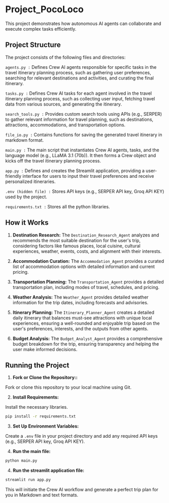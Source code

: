 # Project_PocoLoco
This project demonstrates how autonomous AI agents can collaborate and execute complex tasks efficiently.


## Project Structure
The project consists of the following files and directories:

`agents.py :`  Defines Crew AI agents responsible for specific tasks in the travel itinerary planning process, such as gathering user preferences, searching for relevant destinations and activities, and curating the final itinerary.

`tasks.py :`  Defines Crew AI tasks for each agent involved in the travel itinerary planning process, such as collecting user input, fetching travel data from various sources, and generating the itinerary.

`search_tools.py :`  Provides custom search tools using APIs (e.g., SERPER) to gather relevant information for travel planning, such as destinations, attractions, accommodations, and transportation options.

`file_io.py :`  Contains functions for saving the generated travel itinerary in markdown format.

`main.py :`  The main script that instantiates Crew AI agents, tasks, and the language model (e.g., LLaMA 3.1 (70b)). It then forms a Crew object and kicks off the travel itinerary planning process.

`app.py :` Defines and creates the Streamlit application, providing a user-friendly interface for users to input their travel preferences and receive personalized itineraries.

`.env (hidden file) :`  Stores API keys (e.g., SERPER API key, Groq API KEY) used by the project.

`requirements.txt :`  Stores all the python libraries. 

## How it Works

1. **Destination Research:** The `Destination_Research_Agent` analyzes and recommends the most suitable destination for the user's trip, considering factors like famous places, local cuisine, cultural experiences, weather, events, costs, and alignment with their interests.

2. **Accommodation Curation:** The `Accommodation_Agent` provides a curated list of accommodation options with detailed information and current pricing.

3. **Transportation Planning:** The `Transportation_Agent` provides a detailed transportation plan, including modes of travel, schedules, and pricing.

4. **Weather Analysis:** The `Weather_Agent` provides detailed weather information for the trip dates, including forecasts and advisories.

5. **Itinerary Planning:** The `Itinerary_Planner_Agent` creates a detailed daily itinerary that balances must-see attractions with unique local experiences, ensuring a well-rounded and enjoyable trip based on the user's preferences, interests, and the outputs from other agents.

6. **Budget Analysis:** The `Budget_Analyst_Agent` provides a comprehensive budget breakdown for the trip, ensuring transparency and helping the user make informed decisions.

## Running the Project
1. **Fork or Clone the Repository::** 

Fork or clone this repository to your local machine using Git.

2. **Install Requirements:**

Install the necessary libraries.

```bash
pip install -r requirements.txt

```

3. **Set Up Environment Variables:**

Create a `.env` file in your project directory and add any required API keys (e.g., SERPER API key, Groq API KEY).

4. **Run the main file:**

```bash
python main.py
```
4. **Run the streamlit application file:**

```bash
streamlit run app.py
```
This will initiate the Crew AI workflow and generate a perfect trip plan for you in Markdown and text formats.
